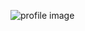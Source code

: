 ![profile image](https://avatars.githubusercontent.com/u/37710130?s=400&u=a8f7170480de8042dc1d0c6c876fa936ff377e81&v=4)
